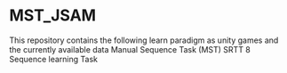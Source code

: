 # MST_JSAM
This repository contains the following learn paradigm as unity games and the currently available data
Manual Sequence Task (MST)
SRTT 
8 Sequence learning Task

